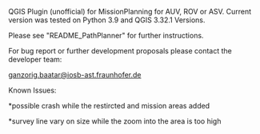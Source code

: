 QGIS Plugin (unofficial) for MissionPlanning for AUV, ROV or ASV. Current version was tested on Python 3.9 and QGIS 3.32.1 Versions.

Please see "README_PathPlanner" for further instructions.

For bug report or further development proposals please contact the developer team:

ganzorig.baatar@iosb-ast.fraunhofer.de

Known Issues:

*possible crash while the restircted and mission areas added

*survey line vary on size while the zoom into the area is too high
